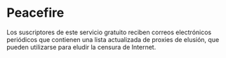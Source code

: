[Title]: # (Peacefire)
[Order]: # (89)

# Peacefire

Los suscriptores de este servicio gratuito reciben correos electrónicos periódicos que contienen una lista actualizada de proxies de elusión, que pueden utilizarse para eludir la censura de Internet.
